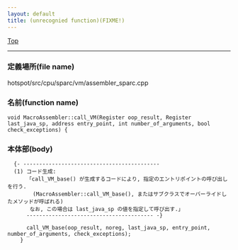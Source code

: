 ```yaml
---
layout: default
title: (unrecognied function)(FIXME!)
---
```

[Top](../index.html)

--- 
### 定義場所(file name)
hotspot/src/cpu/sparc/vm/assembler_sparc.cpp

### 名前(function name)
```
void MacroAssembler::call_VM(Register oop_result, Register last_java_sp, address entry_point, int number_of_arguments, bool check_exceptions) {
```

### 本体部(body)
```
  {- -------------------------------------------
  (1) コード生成:
      「call_VM_base() が生成するコードにより, 指定のエントリポイントの呼び出しを行う.
        (MacroAssembler::call_VM_base(), またはサブクラスでオーバーライドしたメソッドが呼ばれる)
       なお, この場合は last_java_sp の値を指定して呼び出す.」
      ---------------------------------------- -}

	  call_VM_base(oop_result, noreg, last_java_sp, entry_point, number_of_arguments, check_exceptions);
	}
	
```


